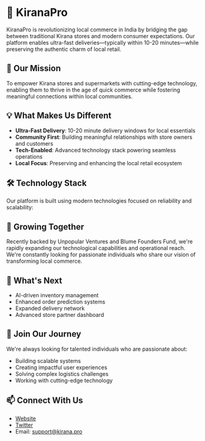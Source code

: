 # 🏪 KiranaPro

KiranaPro is revolutionizing local commerce in India by bridging the gap between traditional Kirana stores and modern consumer expectations. Our platform enables ultra-fast deliveries—typically within 10-20 minutes—while preserving the authentic charm of local retail.

## 🌟 Our Mission

To empower Kirana stores and supermarkets with cutting-edge technology, enabling them to thrive in the age of quick commerce while fostering meaningful connections within local communities.

## 💡 What Makes Us Different

- **Ultra-Fast Delivery**: 10-20 minute delivery windows for local essentials
- **Community First**: Building meaningful relationships with store owners and customers
- **Tech-Enabled**: Advanced technology stack powering seamless operations
- **Local Focus**: Preserving and enhancing the local retail ecosystem

## 🛠️ Technology Stack

Our platform is built using modern technologies focused on reliability and scalability:

## 🌱 Growing Together

Recently backed by Unpopular Ventures and Blume Founders Fund, we're rapidly expanding our technological capabilities and operational reach. We're constantly looking for passionate individuals who share our vision of transforming local commerce.

## 🔮 What's Next

- AI-driven inventory management
- Enhanced order prediction systems
- Expanded delivery network
- Advanced store partner dashboard

## 👥 Join Our Journey

We're always looking for talented individuals who are passionate about:
- Building scalable systems
- Creating impactful user experiences
- Solving complex logistics challenges
- Working with cutting-edge technology

## 📫 Connect With Us

- [Website](https://kiran.pro)
- [Twitter](https://twitter.com/kirana_pro)
- Email: support@kirana.pro
